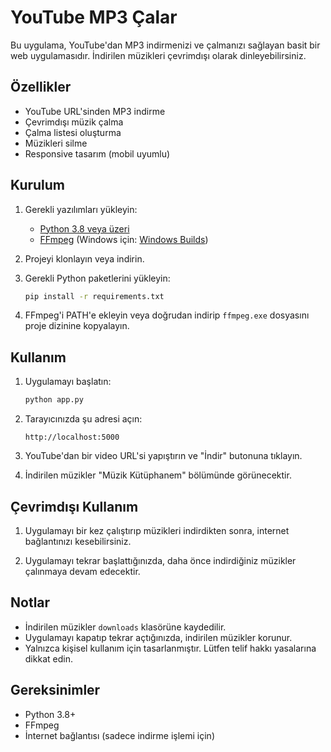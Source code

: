 # YouTube MP3 Çalar

Bu uygulama, YouTube'dan MP3 indirmenizi ve çalmanızı sağlayan basit bir web uygulamasıdır. İndirilen müzikleri çevrimdışı olarak dinleyebilirsiniz.

## Özellikler

- YouTube URL'sinden MP3 indirme
- Çevrimdışı müzik çalma
- Çalma listesi oluşturma
- Müzikleri silme
- Responsive tasarım (mobil uyumlu)

## Kurulum

1. Gerekli yazılımları yükleyin:
   - [Python 3.8 veya üzeri](https://www.python.org/downloads/)
   - [FFmpeg](https://ffmpeg.org/download.html) (Windows için: [Windows Builds](https://www.gyan.dev/ffmpeg/builds/))

2. Projeyi klonlayın veya indirin.

3. Gerekli Python paketlerini yükleyin:
   ```bash
   pip install -r requirements.txt
   ```

4. FFmpeg'i PATH'e ekleyin veya doğrudan indirip `ffmpeg.exe` dosyasını proje dizinine kopyalayın.

## Kullanım

1. Uygulamayı başlatın:
   ```bash
   python app.py
   ```

2. Tarayıcınızda şu adresi açın:
   ```
   http://localhost:5000
   ```

3. YouTube'dan bir video URL'si yapıştırın ve "İndir" butonuna tıklayın.

4. İndirilen müzikler "Müzik Kütüphanem" bölümünde görünecektir.

## Çevrimdışı Kullanım

1. Uygulamayı bir kez çalıştırıp müzikleri indirdikten sonra, internet bağlantınızı kesebilirsiniz.

2. Uygulamayı tekrar başlattığınızda, daha önce indirdiğiniz müzikler çalınmaya devam edecektir.

## Notlar

- İndirilen müzikler `downloads` klasörüne kaydedilir.
- Uygulamayı kapatıp tekrar açtığınızda, indirilen müzikler korunur.
- Yalnızca kişisel kullanım için tasarlanmıştır. Lütfen telif hakkı yasalarına dikkat edin.

## Gereksinimler

- Python 3.8+
- FFmpeg
- İnternet bağlantısı (sadece indirme işlemi için)
